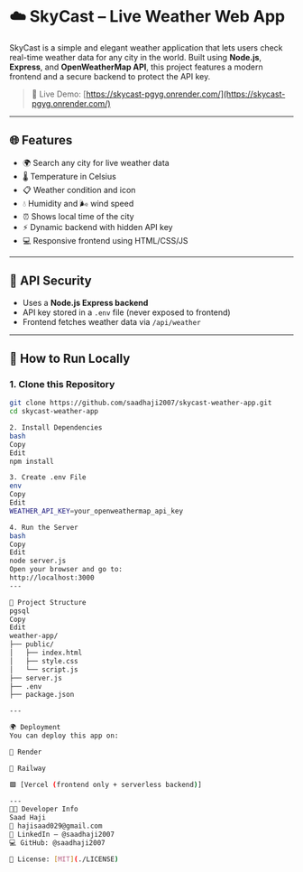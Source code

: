 # ☁️ SkyCast – Live Weather Web App

SkyCast is a simple and elegant weather application that lets users check real-time weather data for any city in the world. Built using **Node.js**, **Express**, and **OpenWeatherMap API**, this project features a modern frontend and a secure backend to protect the API key.

> 🔗 Live Demo: [https://skycast-pgyg.onrender.com/](https://skycast-pgyg.onrender.com/)
---

## 🌐 Features

- 🌍 Search any city for live weather data
- 🌡 Temperature in Celsius
- 📋 Weather condition and icon
- 💧 Humidity and 🌬 wind speed
- ⏰ Shows local time of the city
- ⚡ Dynamic backend with hidden API key
- 💻 Responsive frontend using HTML/CSS/JS

---

## 🔐 API Security

- Uses a **Node.js Express backend**
- API key stored in a `.env` file (never exposed to frontend)
- Frontend fetches weather data via `/api/weather`

---

## 🚀 How to Run Locally

### 1. Clone this Repository
```bash
git clone https://github.com/saadhaji2007/skycast-weather-app.git
cd skycast-weather-app

2. Install Dependencies
bash
Copy
Edit
npm install

3. Create .env File
env
Copy
Edit
WEATHER_API_KEY=your_openweathermap_api_key

4. Run the Server
bash
Copy
Edit
node server.js
Open your browser and go to:
http://localhost:3000
---

📁 Project Structure
pgsql
Copy
Edit
weather-app/
├── public/
│   ├── index.html
│   ├── style.css
│   └── script.js
├── server.js
├── .env
├── package.json

---

🌍 Deployment
You can deploy this app on:

🔷 Render

🔶 Railway

🟩 [Vercel (frontend only + serverless backend)]

---
🧑‍💻 Developer Info
Saad Haji
📧 hajisaad029@gmail.com
🔗 LinkedIn – @saadhaji2007
💻 GitHub: @saadhaji2007

📝 License: [MIT](./LICENSE)
